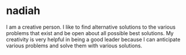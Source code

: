 # nadiah
 I am a creative person. I like to find alternative solutions to the various problems that exist and be open about all possible best solutions. My creativity is very helpful in being a good leader because I can anticipate various problems and solve them with various solutions.
